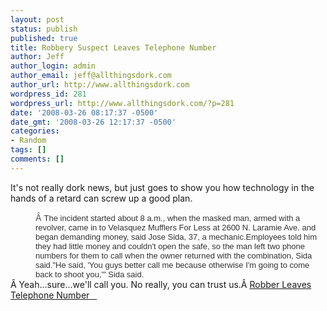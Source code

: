 ```yaml
---
layout: post
status: publish
published: true
title: Robbery Suspect Leaves Telephone Number
author: Jeff
author_login: admin
author_email: jeff@allthingsdork.com
author_url: http://www.allthingsdork.com
wordpress_id: 281
wordpress_url: http://www.allthingsdork.com/?p=281
date: '2008-03-26 08:17:37 -0500'
date_gmt: '2008-03-26 12:17:37 -0500'
categories:
- Random
tags: []
comments: []
---
```

<p>It's not really dork news, but just goes to show you how technology in the hands of a retard can screw up a good plan.<br />
<blockquote style="margin-top: 0px; margin-right: 0px; margin-bottom: 0px; margin-left: 40px; border-width: initial; border-color: initial; border-style: none; padding: 0px" class="webkit-indent-blockquote">&Acirc;&nbsp;<span style="color: #333333; font-family: arial; font-size: 13px; line-height: 15px" class="Apple-style-span">The incident started about 8 a.m., when the masked man, armed with a revolver, came in to Velasquez Mufflers For Less at 2600 N. Laramie Ave. and began demanding money, said Jose Sida, 37, a mechanic.</span><span style="color: #333333; font-family: arial; font-size: 13px; line-height: 15px" class="Apple-style-span">Employees told him they had little money and couldn't open the safe, so the man left two phone numbers for them to call when the owner returned with the combination, Sida said.</span><span style="color: #333333; font-family: arial; font-size: 13px; line-height: 15px" class="Apple-style-span">"He said, 'You guys better call me because otherwise I'm going to come back to shoot you,'" Sida said.</span></blockquote>&Acirc;&nbsp;Yeah...sure...we'll call you. No really, you can trust us.&Acirc;&nbsp;<a href="http://www.chicagotribune.com/news/local/chi-muffler-robbery-both-26mar26,0,613152.story" target="_blank">Robber Leaves Telephone Number<span style="white-space: pre" class="Apple-tab-span">	</span></a></p>
